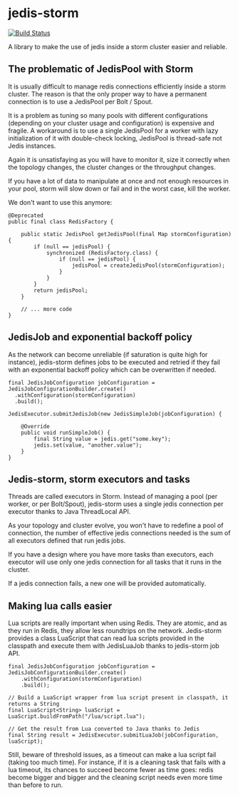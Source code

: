 jedis-storm
===========

[![Build Status](https://travis-ci.org/bhoudu/jedis-storm.svg?branch=master)](https://travis-ci.org/bhoudu/jedis-storm)

A library to make the use of jedis inside a storm cluster easier and reliable.

The problematic of JedisPool with Storm
---------------------------------------

It is usually difficult to manage redis connections efficiently inside a storm cluster. The reason is that the only proper way to have a permanent connection is to use a JedisPool per Bolt / Spout.

It is a problem as tuning so many pools with different configurations (depending on your cluster usage and configuration) is expensive and fragile. A workaround is to use a single JedisPool for a worker with lazy initialization of it with double-check locking, JedisPool is thread-safe not Jedis instances.

Again it is unsatisfaying as you will have to monitor it, size it correctly when the topology changes, the cluster changes or the throughput changes.

If you have a lot of data to manipulate at once and not enough resources in your pool, storm will slow down or fail and in the worst case, kill the worker.

We don't want to use this anymore:

	@Deprecated
	public final class RedisFactory {

		public static JedisPool getJedisPool(final Map stormConfiguration) {
			if (null == jedisPool) {
				synchronized (RedisFactory.class) {
					if (null == jedisPool) {
						jedisPool = createJedisPool(stormConfiguration);
					}
				}
			}
			return jedisPool;
		}

		// ... more code
	}

JedisJob and exponential backoff policy
---------------------------------------

As the network can become unreliable (if saturation is quite high for instance), jedis-storm defines jobs to be executed and retried if they fail with an exponential backoff policy which can be overwritten if needed.

	final JedisJobConfiguration jobConfiguration = JedisJobConfigurationBuilder.create()
	  .withConfiguration(stormConfiguration)
	  .build();

	JedisExecutor.submitJedisJob(new JedisSimpleJob(jobConfiguration) {

		@Override
		public void runSimpleJob() {
			final String value = jedis.get("some.key");
			jedis.set(value, "another.value");
		}
	}

Jedis-storm, storm executors and tasks
--------------------------------------

Threads are called executors in Storm. Instead of managing a pool (per worker, or per Bolt/Spout), jedis-storm uses a single jedis connection per executor thanks to Java ThreadLocal API.

As your topology and cluster evolve, you won't have to redefine a pool of connection, the number of effective jedis connections needed is the sum of all executors defined that run jedis jobs.

If you have a design where you have more tasks than executors, each executor will use only one jedis connection for all tasks that it runs in the cluster.

If a jedis connection fails, a new one will be provided automatically.

Making lua calls easier
-----------------------

Lua scripts are really important when using Redis. They are atomic, and as they run in Redis, they allow less roundtrips on the network. Jedis-storm provides a class LuaScript that can read lua scripts provided in the classpath and execute them with JedisLuaJob thanks to jedis-storm job API.

	final JedisJobConfiguration jobConfiguration = JedisJobConfigurationBuilder.create()
	    .withConfiguration(stormConfiguration)
	    .build();

	// Build a LuaScript wrapper from lua script present in classpath, it returns a String
	final LuaScript<String> luaScript = LuaScript.buildFromPath("/lua/script.lua");
	
	// Get the result from Lua converted to Java thanks to Jedis
	final String result = JedisExecutor.submitLuaJob(jobConfiguration, luaScript);

Still, beware of threshold issues, as a timeout can make a lua script fail (taking too much time). For instance, if it is a cleaning task that fails with a lua timeout, its chances to succeed become fewer as time goes: redis become bigger and bigger and the cleaning script needs even more time than before to run.
